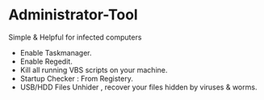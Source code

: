# Administrator-Tool
Simple & Helpful for infected computers

- Enable Taskmanager.
- Enable Regedit.
- Kill all running VBS scripts on your machine.
- Startup Checker : From Registery.
- USB/HDD Files Unhider , recover your files hidden by viruses & worms.
